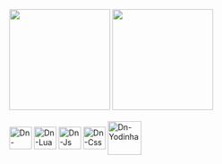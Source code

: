 <div>
    <a href="https://github.com/Dn099z1"></a>
<img height="180em" src="https://github-readme-stats.vercel.app/api?username=Dn099z1&show_icons=true&theme=tokyonight&include_all_commits=true">
<img height="180em" src="https://github-readme-stats.vercel.app/api/top-langs?username=Dn099z1&layout=compact&langs_count=16&theme=tokyonight">
</div>

<div style="dysplay : inlineblock"><br>
    <img align="center" alt="Dn-Html" height="40" src="https://media.discordapp.net/attachments/984251406380830730/1082812464497963008/html5-original.png">
    <img align="center" alt="Dn-Lua" height="40" src="https://cdn.discordapp.com/attachments/984251406380830730/1082812464024006768/lua-original.png">
    <img align="center" alt="Dn-Js" height="40" src="https://media.discordapp.net/attachments/984251406380830730/1082812465030635590/javascript-original.png">
    <img align="center" alt="Dn-Css" height="40" src="https://media.discordapp.net/attachments/984251406380830730/1082812464246300762/css3-original.png">
    <img align="center" alt="Dn-Yodinha" height="60" src="https://cdn.discordapp.com/attachments/984251406380830730/1082817152047915028/Baby-Yoda-Star-Wars-SVG-TB280122013.png">
<div>
